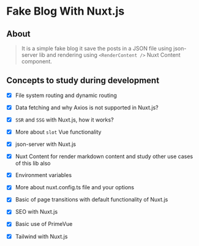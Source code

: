 # Fake Blog With Nuxt.js

## About

> It is a simple fake blog it save the posts in a JSON file using json-server lib and rendering using `<RenderContent />` Nuxt Content component.

## Concepts to study during development

- [x] File system routing and dynamic routing
- [x] Data fetching and why Axios is not supported in Nuxt.js?
- [x] `SSR` and `SSG` with Nuxt.js, how it works?
- [x] More about `slot` Vue functionality
- [x] json-server with Nuxt.js
- [x] Nuxt Content for render markdown content and study other use cases of this lib also
- [x] Environment variables
- [x] More about nuxt.config.ts file and your options
- [x] Basic of page transitions with default functionality of Nuxt.js
- [x] SEO with Nuxt.js
- [x] Basic use of PrimeVue
- [x] Tailwind with Nuxt.js


